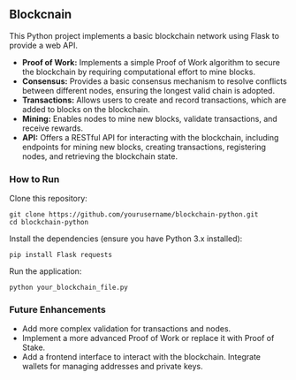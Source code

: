 ## Blockcnain 
This Python project implements a basic blockchain network using Flask to provide a web API.
- **Proof of Work:** Implements a simple Proof of Work algorithm to secure the blockchain by requiring computational effort to mine blocks.
- **Consensus:** Provides a basic consensus mechanism to resolve conflicts between different nodes, ensuring the longest valid chain is adopted.
- **Transactions:** Allows users to create and record transactions, which are added to blocks on the blockchain.
- **Mining:** Enables nodes to mine new blocks, validate transactions, and receive rewards.
- **API:** Offers a RESTful API for interacting with the blockchain, including endpoints for mining new blocks, creating transactions, registering nodes, and retrieving the blockchain state.

### How to Run
Clone this repository:

```
git clone https://github.com/yourusername/blockchain-python.git
cd blockchain-python
```
Install the dependencies (ensure you have Python 3.x installed):

```
pip install Flask requests
```
Run the application:
```
python your_blockchain_file.py
```
### Future Enhancements
- Add more complex validation for transactions and nodes.
- Implement a more advanced Proof of Work or replace it with Proof of Stake.
- Add a frontend interface to interact with the blockchain.
Integrate wallets for managing addresses and private keys.
